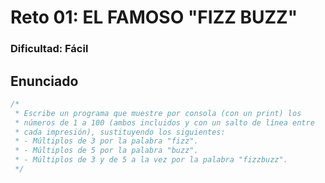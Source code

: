 # Reto 01: EL FAMOSO "FIZZ BUZZ"

### Dificultad: Fácil

## Enunciado

```Javascript
/*
 * Escribe un programa que muestre por consola (con un print) los
 * números de 1 a 100 (ambos incluidos y con un salto de línea entre
 * cada impresión), sustituyendo los siguientes:
 * - Múltiplos de 3 por la palabra "fizz".
 * - Múltiplos de 5 por la palabra "buzz".
 * - Múltiplos de 3 y de 5 a la vez por la palabra "fizzbuzz".
 */
```
